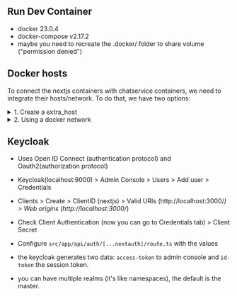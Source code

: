 ## Run Dev Container

- docker 23.0.4
- docker-compose v2.17.2
- maybe you need to recreate the .docker/ folder to share volume ("permission denied")

## Docker hosts

To connect the nextjs containers with chatservice containers, we need to integrate their hosts/network. To do that, we have two options:

<details>
<summary>1. Create a extra_host</summary>

The IP `172.17.0.1` is the default bridge address from docker. He allows us to connect the containers with our host machine

You can check this address running the command from the container or the host machine:

```sh
ip route

docker network inspect bridge
```

```yml
# /home/gympasser/projects/chat-gpt-whatsapp/nextjs/docker-compose.yaml
services:
  nextjs:
    extra_hosts:
      - "host.docker.internal:172.17.0.1"
```
This will create a new host called `host.docker.internal` in container pointing to a fix IP address `172.17.0.1`. You can check it running a `cat /etc/hosts` inside your container

Now we need to map this new host in our local machine, so add it with

```sh
sudo vim /etc/hosts

# Docker custom host
127.0.0.1       host.docker.internal
```

And then, everytime that the container try to access `host.docker.internal`, it will use our localhost (127.0.0.1) that will be running the docker-compose port-forwarding, in our case the ports (8081, 50052)

```yml
# /home/gympasser/projects/chat-gpt-whatsapp/chatservice/docker-compose.yaml
services:
  chatservice:
    ports:
      - "8081:8080"
      - "50052:50051"
```
```ts
// /home/gympasser/projects/chat-gpt-whatsapp/nextjs/src/grpc/client.ts
export const chatClient = new proto.pb.ChatService(
    "host.docker.internal:50052",
    grpc.credentials.createInsecure()
); 
```
</details>

<details>
<summary> 2. Using a docker network </summary>

- create a common network to integrate the containers of the project

```sh
docker network create chatservice-network
docker network ls
```

- map the custom network to all containers

```yml
# /home/gympasser/projects/chat-gpt-whatsapp/nextjs/docker-compose.yaml
version: '3'

services:
  nextjs:
    networks:
      - chatservice-network

  db:
    networks:
      - chatservice-network

networks:
  chatservice-network:
    external: true

# /home/gympasser/projects/chat-gpt-whatsapp/chatservice/docker-compose.yaml
version: '3'

services:
  chatservice:
    networks:
      - chatservice-network

  mysql:
    networks:
      - chatservice-network

networks:
  chatservice-network:
    external: true
```

</details>

## Keycloak

- Uses Open ID Connect (authentication protocol) and Oauth2(authorization protocol)

- Keycloak(localhost:9000) > Admin Console > Users > Add user > Credentials
- Clients > Create > ClientID (nextjs) > Valid URIs (http://localhost:3000/*) > Web origins (http://localhost:3000/*)
- Check Client Authentication (now you can go to Credentials tab) > Client Secret

- Configure `src/app/api/auth/[...nextauth]/route.ts` with the values

- the keycloak generates two data: `access-token` to admin console and `id-token` the session token.

- you can have multiple realms (it's like namespaces), the default is the master.

